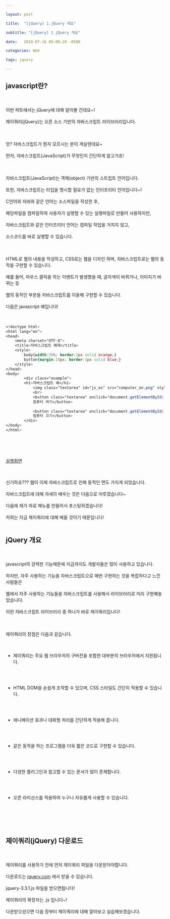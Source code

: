 ```yaml
---

layout: post

title:  "[jQuery] 1.jQuery 개요"

subtitle: "[jQuery] 1.jQuery 개요"

date:   2018-07-16 09:00:20 -0500

categories: Web

tags: jquery

---
```


## javascript란?

<br>
<br>
이번 파트에서는 jQuery에 대해 알아볼 건데요~!
<br>
<br>
제이쿼리(jQuery)는 오픈 소스 기반의 자바스크립트 라이브러리입니다.
<br>
<br>
<br>
<br>
앗? 자바스크립트가 뭔지 모르시는 분이 계실텐데요~
<br>
<br>
먼저, 자바스크립트(JavaScript)가 무엇인지 간단하게 알고가죠!
<br>
<br>
<br>
<br>
자바스크립트(JavaScript)는 객체(object) 기반의 스트립트 언어입니다.
<br>
<br>
또한, 자바스크립트는 타입을 명시할 필요가 없는 인터프리터 언어입니다~!
<br>
<br>
C언어와 자바와 같은 언어는 소스파일을 작성한 후, 
<br>
<br>
해당파일을 컴파일하여 사용자가 실행할 수 있는 실행파일로 만들어 사용하지만,
<br>
<br>
자바스크립트와 같은 인터프리터 언어는 컴파일 작업을 거치지 않고, 
<br>
<br>
소스코드를 바로 실행할 수 있습니다.
<br>
<br>
<br>
<br>
HTML로 웹의 내용을 작성하고, CSS로는 웹을 디자인 하며, 자바스크립트로는 웹의 동작을 구현할 수 있습니다.
<br>
<br>
예를 들어, 마우스 클릭을 하는 이벤트가 발생했을 때, 글자색이 바뀌거나, 이미지가 바뀌는 등
<br>
<br>
웹의 동적인 부분을 자바스크립트를 이용해 구현할 수 있습니다.
<br>
<br>
다음은 javascript 예입니다!
<br>
<br>
<br>

```css
<!doctype html>
<html lang="en">
<head>
	<meta charset="UTF-8">
	<title>자바스크립트 예제</title>
	<style>
		body{width:30%; border:2px solid orange;}
		button{margin:10px; border:1px solid blue;}
	</style>
</head>
<body>
		<div class="example">
		<h1>자바스크립트 예</h1>
			<img class="textarea" id="js_ex" src="computer_on.png" style="width: 350px; height: 417px;">
			<br>
			<button class="textarea" onclick="document.getElementById('js_ex').src = 'computer_on.png'">
			컴퓨터 켜기</button>
			
			<button class="textarea" onclick="document.getElementById('js_ex').src = 'computer_off.png'" >
			컴퓨터 끄기</button>
		</div>
</body>
</html>
```

<br>
<br>
<br>

<a href="http://htmlpreview.github.io/?https://github.com/kookyungmin/kookyungmin.github.io/blob/master/UI%EC%88%98%EC%97%85%EC%98%88%EC%A0%9C/jQuery%EC%98%88%EC%A0%9C/%EC%9D%B8%ED%8A%B8%EB%A1%9C%EC%98%88%EC%A0%9C/javascript_ex.html">실행화면</a>

<br>
<br>
신기하죠??? 웹이 이제 자바스크립트로 인해 동적인 면도 가지게 되었습니다.
<br>
<br>
자바스크립트에 대해 자세히 배우는 것은 다음으로 미루겠습니다~
<br>
<br>
다음에 제가 따로 메뉴를 만들어서 포스팅하겠습니다!
<br>
<br>
저희는 지금 제이쿼리에 대해 배울 것이기 때문입니다!
<br>
<br>

## jQuery 개요

<br>
<br>
javascript의 강력한 기능때문에 지금까지도 개발자들은 많이 사용하고 있습니다.
<br>
<br>
하지만, 자주 사용하는 기능을 자바스크립트으로 매번 구현하는 것을 복잡하다고 느낀 사람들은 
<br>
<br>
웹에서 자주 사용하는 기능들을 자바스크립트를 사용해서 라이브러리로 미리 구현해놓았습니다.
<br>
<br>
이런 자바스크립트 라이브러리 중 하나가 바로 제이쿼리입니다!
<br>
<br>
<br>
<br>
제이쿼리의 장점은 다음과 같습니다.
<br>
<br>
<br>

- 제이쿼리는 주요 웹 브라우저의 구버전을 포함한 대부분의 브라우저에서 지원됩니다.
<br>
<br>

- HTML DOM을 손쉽게 조작할 수 있으며, CSS 스타일도 간단히 적용할 수 있습니다.

<br>
<br>

- 애니메이션 효과나 대화형 처리를 간단하게 적용해 줍니다.

<br>
<br>

- 같은 동작을 하는 프로그램을 더욱 짧은 코드로 구현할 수 있습니다.

<br>
<br>

- 다양한 플러그인과 참고할 수 있는 문서가 많이 존재합니다.

<br>
<br>

- 오픈 라이선스를 적용하여 누구나 자유롭게 사용할 수 있습니다.

<br>
<br>
<br>
<br>

## 제이쿼리(jQuery) 다운로드

<br>
<br>
제이쿼리를 사용하기 전에 먼저 제이쿼리 파일을 다운받아야합니다.
<br>
<br>
다운로드는 <a href="http://jquery.com/download/">jquery.com</a> 에서 받을 수 있습니다.
<br>
<br>
jquery-3.3.1.js 파일을 받으면됩니다!
<br>
<br>
제이쿼리의 확장자는 .js 입니다~!
<br>
<br>
다운받으셨으면 다음 장부터 제이쿼리에 대해 알아보고 실습해보겠습니다.
